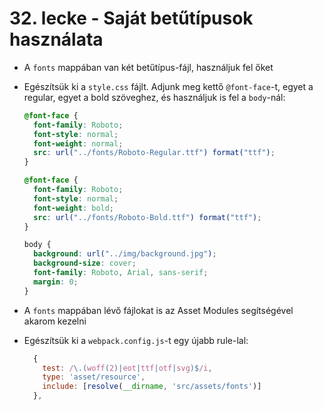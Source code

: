 # 32. lecke - Saját betűtípusok használata
- A `fonts` mappában van két betűtípus-fájl, használjuk fel őket
- Egészítsük ki a `style.css` fájlt. Adjunk meg kettő `@font-face`-t, egyet a regular, egyet a bold szöveghez, és használjuk is fel a `body`-nál:

  ```css
  @font-face {
    font-family: Roboto;
    font-style: normal;
    font-weight: normal;
    src: url("../fonts/Roboto-Regular.ttf") format("ttf");
  }

  @font-face {
    font-family: Roboto;
    font-style: normal;
    font-weight: bold;
    src: url("../fonts/Roboto-Bold.ttf") format("ttf");
  }

  body {
    background: url("../img/background.jpg");
    background-size: cover;
    font-family: Roboto, Arial, sans-serif;
    margin: 0;
  }
  ```

- A `fonts` mappában lévő fájlokat is az Asset Modules segítségével akarom kezelni
- Egészítsük ki a `webpack.config.js`-t egy újabb rule-lal:
  
  ```javascript
    {
      test: /\.(woff(2)|eot|ttf|otf|svg)$/i,
      type: 'asset/resource',
      include: [resolve(__dirname, 'src/assets/fonts')]
    },
  ```